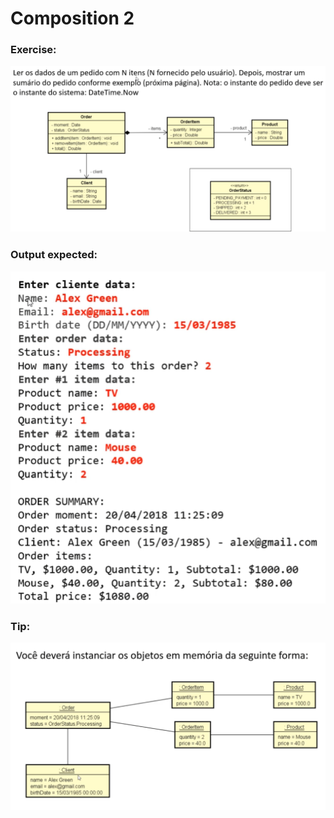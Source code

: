 # Composition 2

### Exercise:

<img src="./img/exercise.png">
<br>

### Output expected:

<img src="./img/output_expected.png">
<br>

### Tip:

<img src="./img/tip.png">